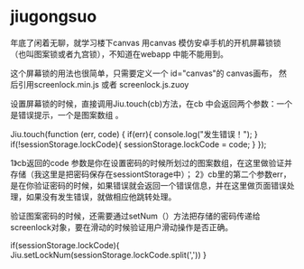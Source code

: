 jiugongsuo
==========
年底了闲着无聊，就学习楼下canvas
用canvas 模仿安卓手机的开机屏幕锁锁（也叫图案锁或者九宫锁），不知道在webapp 中能不能用到。

这个屏幕锁的用法也很简单，只需要定义一个 id="canvas"的 canvas画布，
然后引用screenlock.min.js 或者 screenlock.js.zuoy

设置屏幕锁的时候，直接调用Jiu.touch(cb)方法，在cb 中会返回两个参数：一个是错误提示，一个是图案数组 。

Jiu.touch(function (err, code) {
		if(err){
			console.log("发生错误！");
		}
		if(!sessionStorage.lockCode){
			sessionStorage.lockCode = code;
		}
	});
	
1》cb返回的code 参数是你在设置密码的时候所划过的图案数组，在这里做验证并存储（我这里是把密码保存在sessiontStorage中）；
2》cb里的第二个参数err，是在你验证密码的时候，如果错误就会返回一个错误信息，并在这里做页面错误处理，如果没有发生错误，就做相应他跳转处理。

验证图案密码的时候，还需要通过setNum（）方法把存储的密码传递给screenlock对象，要在滑动的时候验证用户滑动操作是否正确。

if(sessionStorage.lockCode){
	Jiu.setLockNum(sessionStorage.lockCode.split(','))
}

